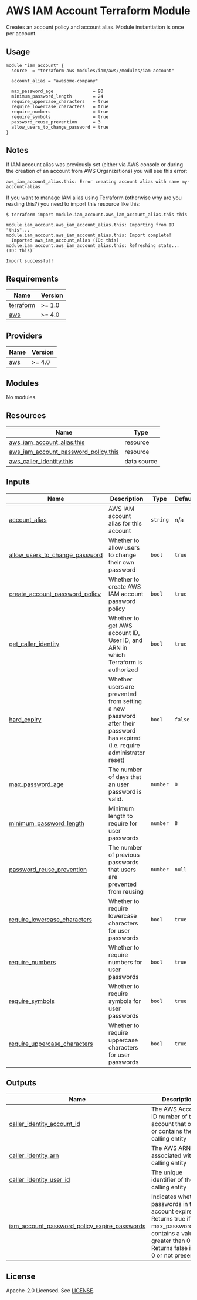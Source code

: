 # AWS IAM Account Terraform Module

Creates an account policy and account alias. Module instantiation is once per account.

## Usage

```hcl
module "iam_account" {
  source  = "terraform-aws-modules/iam/aws//modules/iam-account"

  account_alias = "awesome-company"

  max_password_age               = 90
  minimum_password_length        = 24
  require_uppercase_characters   = true
  require_lowercase_characters   = true
  require_numbers                = true
  require_symbols                = true
  password_reuse_prevention      = 3
  allow_users_to_change_password = true
}
```

## Notes

If IAM account alias was previously set (either via AWS console or during the creation of an account from AWS Organizations) you will see this error:
```
aws_iam_account_alias.this: Error creating account alias with name my-account-alias
```

If you want to manage IAM alias using Terraform (otherwise why are you reading this?) you need to import this resource like this:
```
$ terraform import module.iam_account.aws_iam_account_alias.this this

module.iam_account.aws_iam_account_alias.this: Importing from ID "this"...
module.iam_account.aws_iam_account_alias.this: Import complete!
  Imported aws_iam_account_alias (ID: this)
module.iam_account.aws_iam_account_alias.this: Refreshing state... (ID: this)

Import successful!
```

<!-- BEGIN_TF_DOCS -->
## Requirements

| Name | Version |
|------|---------|
| <a name="requirement_terraform"></a> [terraform](#requirement\_terraform) | >= 1.0 |
| <a name="requirement_aws"></a> [aws](#requirement\_aws) | >= 4.0 |

## Providers

| Name | Version |
|------|---------|
| <a name="provider_aws"></a> [aws](#provider\_aws) | >= 4.0 |

## Modules

No modules.

## Resources

| Name | Type |
|------|------|
| [aws_iam_account_alias.this](https://registry.terraform.io/providers/hashicorp/aws/latest/docs/resources/iam_account_alias) | resource |
| [aws_iam_account_password_policy.this](https://registry.terraform.io/providers/hashicorp/aws/latest/docs/resources/iam_account_password_policy) | resource |
| [aws_caller_identity.this](https://registry.terraform.io/providers/hashicorp/aws/latest/docs/data-sources/caller_identity) | data source |

## Inputs

| Name | Description | Type | Default | Required |
|------|-------------|------|---------|:--------:|
| <a name="input_account_alias"></a> [account\_alias](#input\_account\_alias) | AWS IAM account alias for this account | `string` | n/a | yes |
| <a name="input_allow_users_to_change_password"></a> [allow\_users\_to\_change\_password](#input\_allow\_users\_to\_change\_password) | Whether to allow users to change their own password | `bool` | `true` | no |
| <a name="input_create_account_password_policy"></a> [create\_account\_password\_policy](#input\_create\_account\_password\_policy) | Whether to create AWS IAM account password policy | `bool` | `true` | no |
| <a name="input_get_caller_identity"></a> [get\_caller\_identity](#input\_get\_caller\_identity) | Whether to get AWS account ID, User ID, and ARN in which Terraform is authorized | `bool` | `true` | no |
| <a name="input_hard_expiry"></a> [hard\_expiry](#input\_hard\_expiry) | Whether users are prevented from setting a new password after their password has expired (i.e. require administrator reset) | `bool` | `false` | no |
| <a name="input_max_password_age"></a> [max\_password\_age](#input\_max\_password\_age) | The number of days that an user password is valid. | `number` | `0` | no |
| <a name="input_minimum_password_length"></a> [minimum\_password\_length](#input\_minimum\_password\_length) | Minimum length to require for user passwords | `number` | `8` | no |
| <a name="input_password_reuse_prevention"></a> [password\_reuse\_prevention](#input\_password\_reuse\_prevention) | The number of previous passwords that users are prevented from reusing | `number` | `null` | no |
| <a name="input_require_lowercase_characters"></a> [require\_lowercase\_characters](#input\_require\_lowercase\_characters) | Whether to require lowercase characters for user passwords | `bool` | `true` | no |
| <a name="input_require_numbers"></a> [require\_numbers](#input\_require\_numbers) | Whether to require numbers for user passwords | `bool` | `true` | no |
| <a name="input_require_symbols"></a> [require\_symbols](#input\_require\_symbols) | Whether to require symbols for user passwords | `bool` | `true` | no |
| <a name="input_require_uppercase_characters"></a> [require\_uppercase\_characters](#input\_require\_uppercase\_characters) | Whether to require uppercase characters for user passwords | `bool` | `true` | no |

## Outputs

| Name | Description |
|------|-------------|
| <a name="output_caller_identity_account_id"></a> [caller\_identity\_account\_id](#output\_caller\_identity\_account\_id) | The AWS Account ID number of the account that owns or contains the calling entity |
| <a name="output_caller_identity_arn"></a> [caller\_identity\_arn](#output\_caller\_identity\_arn) | The AWS ARN associated with the calling entity |
| <a name="output_caller_identity_user_id"></a> [caller\_identity\_user\_id](#output\_caller\_identity\_user\_id) | The unique identifier of the calling entity |
| <a name="output_iam_account_password_policy_expire_passwords"></a> [iam\_account\_password\_policy\_expire\_passwords](#output\_iam\_account\_password\_policy\_expire\_passwords) | Indicates whether passwords in the account expire. Returns true if max\_password\_age contains a value greater than 0. Returns false if it is 0 or not present. |
<!-- END_TF_DOCS -->

## License

Apache-2.0 Licensed. See [LICENSE](https://github.com/terraform-aws-modules/terraform-aws-iam/blob/master/LICENSE).
